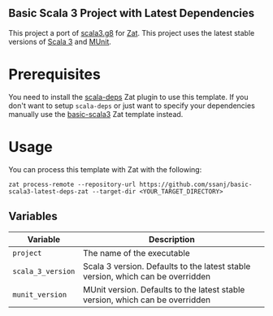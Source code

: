 ## Basic Scala 3 Project with Latest Dependencies

This project a port of [scala3.g8](https://github.com/scala/scala3.g8) for [Zat](https://github.com/ssanj/zat). This project uses the latest stable versions of [Scala 3](https://www.scala-lang.org) and [MUnit](https://scalameta.org/munit/).


# Prerequisites

You need to install the [scala-deps](https://github.com/ssanj/scala-deps-zatp) Zat plugin to use this template. If you don't want to setup `scala-deps` or just want to specify your dependencies manually use the [basic-scala3](https://github.com/ssanj/basic-scala3-zat/) Zat template instead.

# Usage

You can process this template with Zat with the following:

```
zat process-remote --repository-url https://github.com/ssanj/basic-scala3-latest-deps-zat --target-dir <YOUR_TARGET_DIRECTORY>
```

## Variables

|Variable| Description|
|-|-|
|`project`| The name of the executable |
|`scala_3_version`| Scala 3 version. Defaults to the latest stable version, which can be overridden |
|`munit_version`| MUnit version. Defaults to the latest stable version, which can be overridden |
